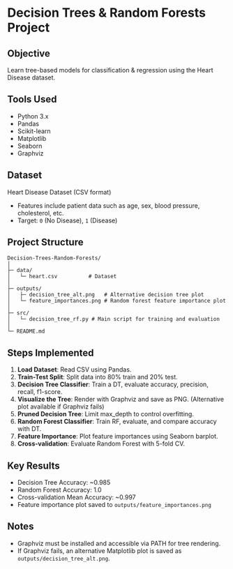 # Decision Trees & Random Forests Project

## Objective

Learn tree-based models for classification & regression using the Heart Disease dataset.

## Tools Used

* Python 3.x
* Pandas
* Scikit-learn
* Matplotlib
* Seaborn
* Graphviz

## Dataset

Heart Disease Dataset (CSV format)

* Features include patient data such as age, sex, blood pressure, cholesterol, etc.
* Target: `0` (No Disease), `1` (Disease)

## Project Structure

```
Decision-Trees-Random-Forests/
│
├─ data/
│   └─ heart.csv          # Dataset
│
├─ outputs/
│   ├─ decision_tree_alt.png   # Alternative decision tree plot
│   └─ feature_importances.png # Random forest feature importance plot
│
├─ src/
│   └─ decision_tree_rf.py # Main script for training and evaluation
│
└─ README.md
```

## Steps Implemented

1. **Load Dataset**: Read CSV using Pandas.
2. **Train-Test Split**: Split data into 80% train and 20% test.
3. **Decision Tree Classifier**: Train a DT, evaluate accuracy, precision, recall, f1-score.
4. **Visualize the Tree**: Render with Graphviz and save as PNG. (Alternative plot available if Graphviz fails)
5. **Pruned Decision Tree**: Limit max_depth to control overfitting.
6. **Random Forest Classifier**: Train RF, evaluate, and compare accuracy with DT.
7. **Feature Importance**: Plot feature importances using Seaborn barplot.
8. **Cross-validation**: Evaluate Random Forest with 5-fold CV.

## Key Results

* Decision Tree Accuracy: ~0.985
* Random Forest Accuracy: 1.0
* Cross-validation Mean Accuracy: ~0.997
* Feature importance plot saved to `outputs/feature_importances.png`

## Notes

* Graphviz must be installed and accessible via PATH for tree rendering.
* If Graphviz fails, an alternative Matplotlib plot is saved as `outputs/decision_tree_alt.png`.
